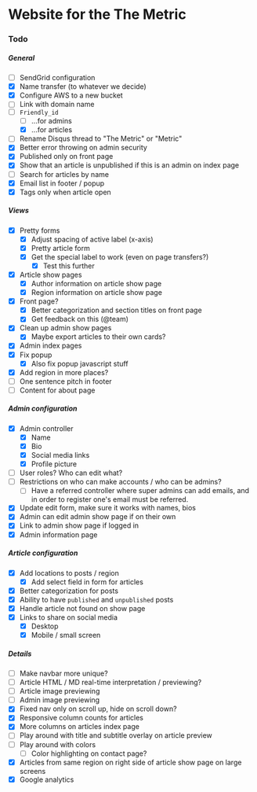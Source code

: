 # Website for the The Metric

### Todo

##### General
- [ ] SendGrid configuration
- [x] Name transfer (to whatever we decide)
- [x] Configure AWS to a new bucket
- [ ] Link with domain name
- [ ] `Friendly_id`
  - [ ] ...for admins
  - [x] ...for articles
- [ ] Rename Disqus thread to "The Metric" or "Metric"
- [x] Better error throwing on admin security
- [x] Published only on front page
- [x] Show that an article is unpublished if this is an admin on index page
- [ ] Search for articles by name
- [x] Email list in footer / popup
- [x] Tags only when article open

##### Views
- [x] Pretty forms
  -  [x] Adjust spacing of active label (x-axis)
  - [x] Pretty article form
  - [x] Get the special label to work (even on page transfers?)
    - [x] Test this further
- [x] Article show pages
  - [x] Author information on article show page
  - [x] Region information on article show page
- [x] Front page?
  - [x] Better categorization and section titles on front page
  - [x] Get feedback on this (@team)
- [x] Clean up admin show pages
  - [x] Maybe export articles to their own cards?
- [x] Admin index pages
- [x] Fix popup
  - [x] Also fix popup javascript stuff
- [x] Add region in more places?
- [ ] One sentence pitch in footer
- [ ] Content for about page

##### Admin configuration
- [x] Admin controller
  - [x] Name
  - [x] Bio
  - [x] Social media links
  - [x] Profile picture
- [ ] User roles? Who can edit what?
- [ ] Restrictions on who can make accounts / who can be admins?
  - [ ] Have a referred controller where super admins can add emails, and in order to register one's email must be referred.
- [x] Update edit form, make sure it works with names, bios
- [x] Admin can edit admin show page if on their own
- [x] Link to admin show page if logged in
- [x] Admin information page

##### Article configuration
- [x] Add locations to posts / region
  - [x] Add select field in form for articles
- [x] Better categorization for posts
- [x] Ability to have `published` and `unpublished` posts
- [x] Handle article not found on show page
- [x] Links to share on social media
  - [x] Desktop
  - [x] Mobile / small screen

##### Details
- [ ] Make navbar more unique?
- [ ] Article HTML / MD real-time interpretation / previewing?
- [ ] Article image previewing
- [ ] Admin image previewing
- [x] Fixed nav only on scroll up, hide on scroll down?
- [x] Responsive column counts for articles
- [x] More columns on articles index page
- [ ] Play around with title and subtitle overlay on article preview
- [ ] Play around with colors
  - [ ] Color highlighting on contact page?
- [x] Articles from same region on right side of article show page on large screens
- [x] Google analytics
